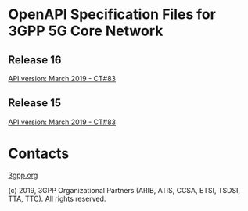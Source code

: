 # OpenAPI Specification Files for 3GPP 5G Core Network

## Release 16

[API version: March 2019 - CT#83](https://forge.etsi.org/gitlab/3GPP/openapis-playground/tree/REL-16)

## Release 15

[API version: March 2019 - CT#83](https://forge.etsi.org/gitlab/3GPP/openapis-playground/tree/REL-15)

# Contacts

[3gpp.org](https://www.3gpp.org)

(c) 2019, 3GPP Organizational Partners (ARIB, ATIS, CCSA, ETSI, TSDSI, TTA, TTC). All rights reserved.
